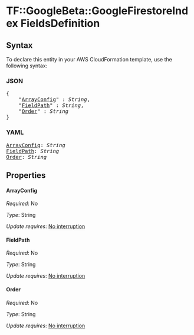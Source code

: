 # TF::GoogleBeta::GoogleFirestoreIndex FieldsDefinition

## Syntax

To declare this entity in your AWS CloudFormation template, use the following syntax:

### JSON

<pre>
{
    "<a href="#arrayconfig" title="ArrayConfig">ArrayConfig</a>" : <i>String</i>,
    "<a href="#fieldpath" title="FieldPath">FieldPath</a>" : <i>String</i>,
    "<a href="#order" title="Order">Order</a>" : <i>String</i>
}
</pre>

### YAML

<pre>
<a href="#arrayconfig" title="ArrayConfig">ArrayConfig</a>: <i>String</i>
<a href="#fieldpath" title="FieldPath">FieldPath</a>: <i>String</i>
<a href="#order" title="Order">Order</a>: <i>String</i>
</pre>

## Properties

#### ArrayConfig

_Required_: No

_Type_: String

_Update requires_: [No interruption](https://docs.aws.amazon.com/AWSCloudFormation/latest/UserGuide/using-cfn-updating-stacks-update-behaviors.html#update-no-interrupt)

#### FieldPath

_Required_: No

_Type_: String

_Update requires_: [No interruption](https://docs.aws.amazon.com/AWSCloudFormation/latest/UserGuide/using-cfn-updating-stacks-update-behaviors.html#update-no-interrupt)

#### Order

_Required_: No

_Type_: String

_Update requires_: [No interruption](https://docs.aws.amazon.com/AWSCloudFormation/latest/UserGuide/using-cfn-updating-stacks-update-behaviors.html#update-no-interrupt)

